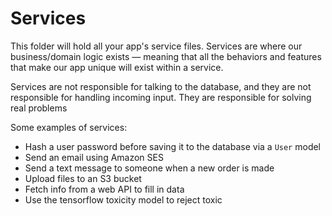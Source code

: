 # Services

This folder will hold all your app's service files. Services are where our business/domain logic exists — meaning that all the behaviors and features that make our app unique will exist within a service. 

Services are not responsible for talking to the database, and they are not responsible for handling incoming input. They are responsible for solving real problems

Some examples of services:

* Hash a user password before saving it to the database via a `User` model
* Send an email using Amazon SES
* Send a text message to someone when a new order is made
* Upload files to an S3 bucket
* Fetch info from a web API to fill in data
* Use the tensorflow toxicity model to reject toxic 
